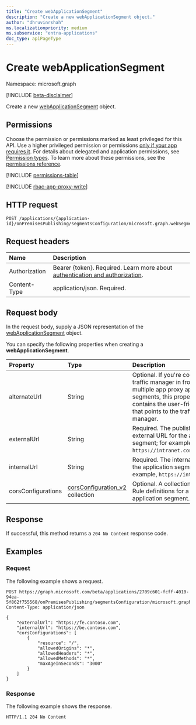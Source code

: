 ```yaml
---
title: "Create webApplicationSegment"
description: "Create a new webApplicationSegment object."
author: "dhruvinrshah"
ms.localizationpriority: medium
ms.subservice: "entra-applications"
doc_type: apiPageType
---
```


# Create webApplicationSegment

Namespace: microsoft.graph

[!INCLUDE [beta-disclaimer](../../includes/beta-disclaimer.md)]

Create a new [webApplicationSegment](../resources/webapplicationsegment.md) object.

## Permissions

Choose the permission or permissions marked as least privileged for this API. Use a higher privileged permission or permissions [only if your app requires it](/graph/permissions-overview#best-practices-for-using-microsoft-graph-permissions). For details about delegated and application permissions, see [Permission types](/graph/permissions-overview#permission-types). To learn more about these permissions, see the [permissions reference](/graph/permissions-reference).

<!-- {
  "blockType": "permissions",
  "name": "websegmentconfiguration-post-applicationsegments-permissions"
}
-->
[!INCLUDE [permissions-table](../includes/permissions/websegmentconfiguration-post-applicationsegments-permissions.md)]

[!INCLUDE [rbac-app-proxy-write](../includes/rbac-for-apis/rbac-app-proxy-write.md)]

## HTTP request

<!-- {
  "blockType": "ignored"
}
-->
``` http
POST /applications/{application-id}/onPremisesPublishing/segmentsConfiguration/microsoft.graph.webSegmentConfiguration/applicationSegments
```

## Request headers

|Name|Description|
|:---|:---|
|Authorization|Bearer {token}. Required. Learn more about [authentication and authorization](/graph/auth/auth-concepts).|
|Content-Type|application/json. Required.|

## Request body

In the request body, supply a JSON representation of the [webApplicationSegment](../resources/webapplicationsegment.md) object.

You can specify the following properties when creating a **webApplicationSegment**.

|Property|Type|Description|
|:---|:---|:---|
|alternateUrl|String|Optional. If you're configuring a traffic manager in front of multiple app proxy application segments, this property contains the user-friendly URL that points to the traffic manager.|
|externalUrl|String |Required. The published external URL for the application segment; for example, `https://intranet.contoso.com/`.|
|internalUrl|String |Required. The internal URL of the application segment; for example, `https://intranet/`.|
|corsConfigurations|[corsConfiguration_v2](../resources/corsconfiguration_v2.md) collection|Optional. A collection of CORS Rule definitions for a particular application segment.|


## Response

If successful, this method returns a `204 No Content` response code.

## Examples

### Request

The following example shows a request.
<!-- {
  "blockType": "request",
  "name": "create_webapplicationsegment_from_"
}
-->
``` http
POST https://graph.microsoft.com/beta/applications/2709c601-fcff-4010-94ea-5f862f755568/onPremisesPublishing/segmentsConfiguration/microsoft.graph.webSegmentConfiguration/applicationSegments/
Content-Type: application/json

{
    "externalUrl": "https://fe.contoso.com",
    "internalUrl": "https://be.contoso.com",
    "corsConfigurations": [
        {
            "resource": "/",
            "allowedOrigins": "*",
            "allowedHeaders": "*",
            "allowedMethods": "*",
            "maxAgeInSeconds": "3000"
        }
    ]
}
```


### Response

The following example shows the response.
<!-- {
  "blockType": "response",
  "truncated": true
}
-->
``` http
HTTP/1.1 204 No Content
```

